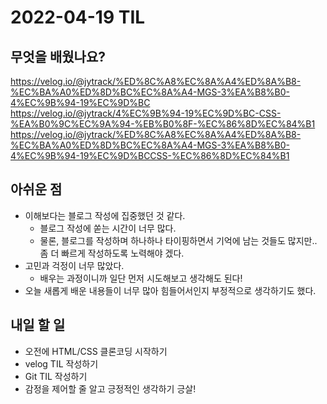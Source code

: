 # 2022-04-19 TIL

## 무엇을 배웠나요?
https://velog.io/@jytrack/%ED%8C%A8%EC%8A%A4%ED%8A%B8-%EC%BA%A0%ED%8D%BC%EC%8A%A4-MGS-3%EA%B8%B0-4%EC%9B%94-19%EC%9D%BC
https://velog.io/@jytrack/4%EC%9B%94-19%EC%9D%BC-CSS-%EA%B0%9C%EC%9A%94-%EB%B0%8F-%EC%86%8D%EC%84%B1
https://velog.io/@jytrack/%ED%8C%A8%EC%8A%A4%ED%8A%B8-%EC%BA%A0%ED%8D%BC%EC%8A%A4-MGS-3%EA%B8%B0-4%EC%9B%94-19%EC%9D%BCCSS-%EC%86%8D%EC%84%B1

## 아쉬운 점
- 이해보다는 블로그 작성에 집중했던 것 같다.
  - 블로그 작성에 쏟는 시간이 너무 많다.
  - 물론, 블로그를 작성하며 하나하나 타이핑하면서 기억에 남는 것들도 많지만.. 좀 더 빠르게 작성하도록 노력해야 겠다.
- 고민과 걱정이 너무 많았다.
  - 배우는 과정이니까 일단 먼저 시도해보고 생각해도 된다!
- 오늘 새롭게 배운 내용들이 너무 많아 힘들어서인지 부정적으로 생각하기도 했다.

## 내일 할 일
- 오전에 HTML/CSS 클론코딩 시작하기
- velog TIL 작성하기
- Git TIL 작성하기
- 감정을 제어할 줄 알고 긍정적인 생각하기 긍살!
